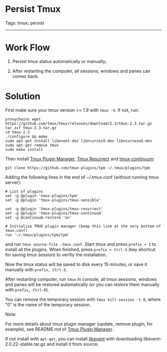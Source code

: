 # Persist Tmux
Tags: tmux; persist

------

# Work Flow

1. Persist tmux status automatically or manually;

1. After restarting the computer, all sessions, windows and panes can
   comes back.

# Solution

First make sure your tmux version >= 1.9 with `tmux -V`. If not, run:
 ```
proxychains wget https://github.com/tmux/tmux/releases/download/2.3/tmux-2.3.tar.gz
tar zxf tmux-2.3.tar.gz
cd tmux-2.3
./configure && make
sudo apt-get install libevent-dev libncurses5-dev libncursesw5-dev
sudo apt-get remove tmux
sudo make install
```

Then install [Tmux Plugin Manager](https://github.com/tmux-plugins/tpm),
[Tmux Resurrect](https://github.com/tmux-plugins/tmux-resurrect) and
[tmux-continuum](https://github.com/tmux-plugins/tmux-continuum):

```
git clone https://github.com/tmux-plugins/tpm ~/.tmux/plugins/tpm
```

Adding the following lines in the end of ~/.tmux.conf (without running tmux server):

    # List of plugins
    set -g @plugin 'tmux-plugins/tpm'
    set -g @plugin 'tmux-plugins/tmux-sensible'

    set -g @plugin 'tmux-plugins/tmux-resurrect'
    set -g @plugin 'tmux-plugins/tmux-continuum'
    set -g @continuum-restore 'on'

    # Initialize TMUX plugin manager (keep this line at the very bottom of tmux.conf)
    run '~/.tmux/plugins/tpm/tpm'

and run `tmux source-file .tmux.conf`.
Start tmux and press `prefix + I` to install all the plugins.
When finished, press `prefix + Ctrl-S` (key shortcut for saving tmux session)
to verifiy the installation.

Now the tmux status will be saved to disk every 15 minutes,
or save it manually with `prefix, Ctrl-S`.

After restarting computer, run `tmux` in console,
all tmux sessions, windows and panes will be restored automatically
(or you can restore them manually with `prefix, Ctrl-R`).

You can remove the temporary session with `tmux kill-session -t 0`,
where "0" is the name of the temporary session.

Note:

For more details about tmux plugin manager (update, remove plugin, for example),
see README.md of [Tmux Plugin Manager](https://github.com/tmux-plugins/tpm).

If not install with `apt-get`, you can install [libevent](http://libevent.org/)
with downloading libevent-2.0.22-stable.tar.gz and install it from source.
